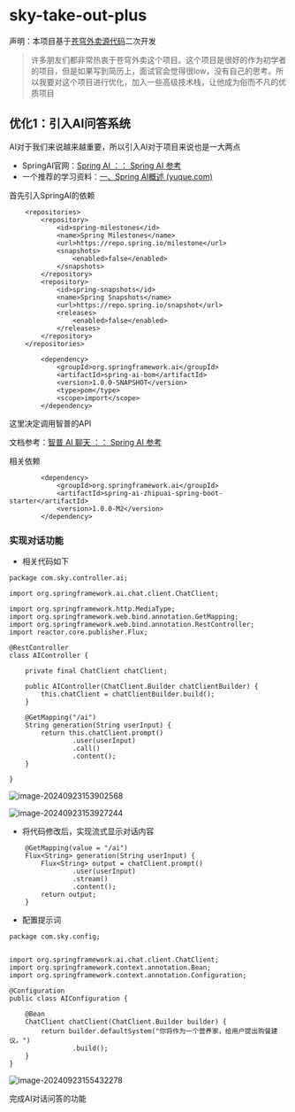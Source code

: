# sky-take-out-plus

声明：本项目基于[苍穹外卖源代码](https://github.com/shuhongfan/sky-take-out)二次开发

> 许多朋友们都非常热衷于苍穹外卖这个项目。这个项目是很好的作为初学者的项目，但是如果写到简历上，面试官会觉得很low，没有自己的思考。所以我要对这个项目进行优化，加入一些高级技术栈，让他成为俗而不凡的优质项目

## 优化1：引入AI问答系统

AI对于我们来说越来越重要，所以引入AI对于项目来说也是一大两点

- SpringAI官网：[Spring AI ：： Spring AI 参考](https://docs.spring.io/spring-ai/reference/index.html)
- 一个推荐的学习资料：[一、Spring AI概述 (yuque.com)](https://www.yuque.com/pgthinker/spring-ai/pfky8r7geg65vqdd)

首先引入SpringAI的依赖

```
    <repositories>
        <repository>
            <id>spring-milestones</id>
            <name>Spring Milestones</name>
            <url>https://repo.spring.io/milestone</url>
            <snapshots>
                <enabled>false</enabled>
            </snapshots>
        </repository>
        <repository>
            <id>spring-snapshots</id>
            <name>Spring Snapshots</name>
            <url>https://repo.spring.io/snapshot</url>
            <releases>
                <enabled>false</enabled>
            </releases>
        </repository>
    </repositories>
```

```
        <dependency>
            <groupId>org.springframework.ai</groupId>
            <artifactId>spring-ai-bom</artifactId>
            <version>1.0.0-SNAPSHOT</version>
            <type>pom</type>
            <scope>import</scope>
        </dependency>
```

这里决定调用智普的API

文档参考：[智普 AI 聊天 ：： Spring AI 参考](https://docs.spring.io/spring-ai/reference/api/chat/zhipuai-chat.html)

相关依赖

```
        <dependency>
            <groupId>org.springframework.ai</groupId>
            <artifactId>spring-ai-zhipuai-spring-boot-starter</artifactId>
            <version>1.0.0-M2</version>
        </dependency>
```

### 实现对话功能

- 相关代码如下

```
package com.sky.controller.ai;

import org.springframework.ai.chat.client.ChatClient;

import org.springframework.http.MediaType;
import org.springframework.web.bind.annotation.GetMapping;
import org.springframework.web.bind.annotation.RestController;
import reactor.core.publisher.Flux;

@RestController
class AIController {

    private final ChatClient chatClient;

    public AIController(ChatClient.Builder chatClientBuilder) {
        this.chatClient = chatClientBuilder.build();
    }

    @GetMapping("/ai")
    String generation(String userInput) {
        return this.chatClient.prompt()
                .user(userInput)
                .call()
                .content();
    }
    
}
```

![image-20240923153902568](https://s2.loli.net/2024/09/23/HiSo21fOauVmeZl.png)

![image-20240923153927244](https://s2.loli.net/2024/09/23/G6i7cSI5lAqQYv2.png)

- 将代码修改后，实现流式显示对话内容

```
    @GetMapping(value = "/ai")
    Flux<String> generation(String userInput) {
        Flux<String> output = chatClient.prompt()
                .user(userInput)
                .stream()
                .content();
        return output;
    }
```

- 配置提示词

```
package com.sky.config;


import org.springframework.ai.chat.client.ChatClient;
import org.springframework.context.annotation.Bean;
import org.springframework.context.annotation.Configuration;

@Configuration
public class AIConfiguration {

    @Bean
    ChatClient chatClient(ChatClient.Builder builder) {
        return builder.defaultSystem("你将作为一个营养家，给用户提出购餐建议。")
                .build();
    }
}

```

![image-20240923155432278](https://s2.loli.net/2024/09/23/cdUCrXf9HSI4nG7.png)

完成AI对话问答的功能
